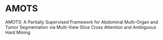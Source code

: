 # AMOTS
AMOTS: A Partially Supervised Framework for Abdominal Multi-Organ and Tumor Segmentation via Multi-View Slice Cross Attention and Ambiguous Hard Mining
